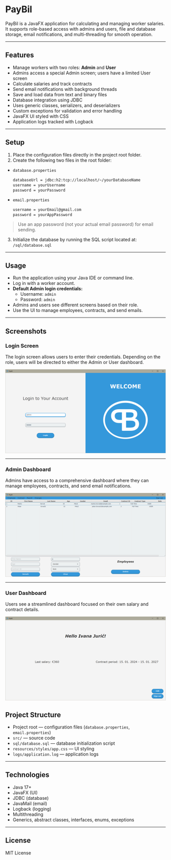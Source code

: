 # PayBil

PayBil is a JavaFX application for calculating and managing worker salaries. It supports role-based access with admins and users, file and database storage, email notifications, and multi-threading for smooth operation.

---

## Features

- Manage workers with two roles: **Admin** and **User**  
- Admins access a special Admin screen; users have a limited User screen  
- Calculate salaries and track contracts  
- Send email notifications with background threads  
- Save and load data from text and binary files  
- Database integration using JDBC  
- Uses generic classes, serializers, and deserializers  
- Custom exceptions for validation and error handling  
- JavaFX UI styled with CSS  
- Application logs tracked with Logback  

---

## Setup

1. Place the configuration files directly in the project root folder.  
2. Create the following two files in the root folder:

- `database.properties`  
  ```properties
  databaseUrl = jdbc:h2:tcp://localhost/~/yourDatabaseName
  username = yourUsername
  password = yourPassword
  ```

- `email.properties`
  ```properties
  username = yourEmail@gmail.com
  password = yourAppPassword
  ```
> Use an app password (not your actual email password) for email sending.

3. Initialize the database by running the SQL script located at:  
 `/sql/database.sql`

---

## Usage

- Run the application using your Java IDE or command line.  
- Log in with a worker account.  
- **Default Admin login credentials:**  
  - Username: `admin`  
  - Password: `admin`  
- Admins and users see different screens based on their role.  
- Use the UI to manage employees, contracts, and send emails.

---

## Screenshots

### Login Screen  
The login screen allows users to enter their credentials. Depending on the role, users will be directed to either the Admin or User dashboard.

![Login Screen](images/login_screen.png)

---

### Admin Dashboard  
Admins have access to a comprehensive dashboard where they can manage employees, contracts, and send email notifications.

![Admin Dashboard](images/admin_dashboard.png)

---

### User Dashboard  
Users see a streamlined dashboard focused on their own salary and contract details.

![User Dashboard](images/user_dashboard.png)

## Project Structure

- Project root — configuration files (`database.properties`, `email.properties`)
- `src/` — source code  
- `sql/database.sql` — database initialization script  
- `resources/styles/app.css` — UI styling  
- `logs/application.log` — application logs  

---

## Technologies

- Java 17+  
- JavaFX (UI)  
- JDBC (database)  
- JavaMail (email)  
- Logback (logging)  
- Multithreading  
- Generics, abstract classes, interfaces, enums, exceptions  

---

## License

MIT License
